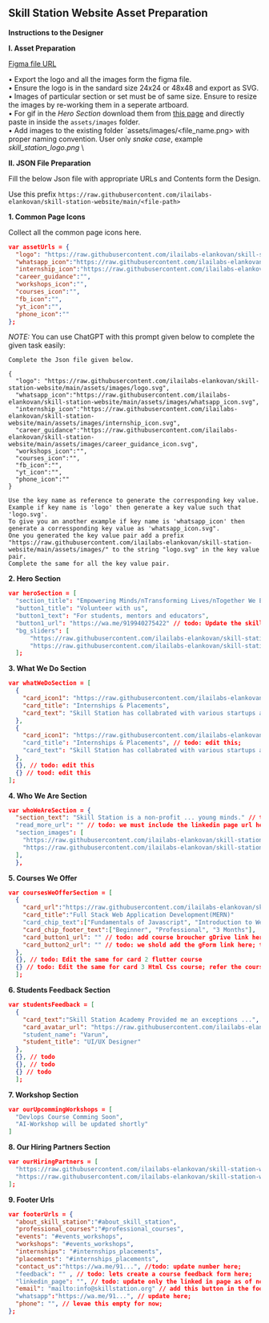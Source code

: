## Skill Station Website Asset Preparation

**Instructions to the Designer**

**I. Asset Preparation**

[Figma file URL](https://www.figma.com/file/tXK6HPmBObsQvHYSfRTDpa/SkillStationWeb?type=design&node-id=0%3A1&mode=design&t=GpspfuR201W3XSUz-1)

• Export the logo and all the images form the figma file. \
• Ensure the logo is in the sandard size 24x24 or 48x48 and export as SVG. \
• Images of particular section or set must be of same size. Ensure to resize the images by re-working them in a seperate artboard. \
• For gif in the *Hero Section* download them from [this page](https://ilailabs.github.io/profile-elankovanmg/images/gallery.md.html) and directly paste in inside the `assets/images` folder. \
• Add images to the existing folder `assets/images/<file_name.png> with proper naming convention. User only *snake case*, example *skill_station_logo.png* \

**II. JSON File Preparation**

Fill the below Json file with appropriate URLs and Contents form the Design. 

Use this prefix `https://raw.githubusercontent.com/ilailabs-elankovan/skill-station-website/main/<file-path>`

**1. Common Page Icons**

Collect all the common page icons here. 

```json
var assetUrls = {
  "logo": "https://raw.githubusercontent.com/ilailabs-elankovan/skill-station-website/main/assets/images/logo.svg",
  "whatsapp_icon":"https://raw.githubusercontent.com/ilailabs-elankovan/skill-station-website/main/assets/images/whatsapp_icon.svg",
  "internship_icon":"https://raw.githubusercontent.com/ilailabs-elankovan/skill-station-website/main/assets/images/internship_icon.svg",
  "career_guidance":"",
  "workshops_icon":"",
  "courses_icon":"",
  "fb_icon":"",
  "yt_icon":"",
  "phone_icon":""  
};
```

*NOTE:* You can use ChatGPT with this prompt given below to complete the given task easily:

```
Complete the Json file given below. 

{
  "logo": "https://raw.githubusercontent.com/ilailabs-elankovan/skill-station-website/main/assets/images/logo.svg",
  "whatsapp_icon":"https://raw.githubusercontent.com/ilailabs-elankovan/skill-station-website/main/assets/images/whatsapp_icon.svg",
  "internship_icon":"https://raw.githubusercontent.com/ilailabs-elankovan/skill-station-website/main/assets/images/internship_icon.svg",
  "career_guidance":"https://raw.githubusercontent.com/ilailabs-elankovan/skill-station-website/main/assets/images/career_guidance_icon.svg",
  "workshops_icon":"",
  "courses_icon":"",
  "fb_icon":"",
  "yt_icon":"",
  "phone_icon":""  
}

Use the key name as reference to generate the corresponding key value. 
Example if key name is 'logo' then generate a key value such that 'logo.svg'. 
To give you an another example if key name is 'whatsapp_icon' then generate a corressponding key value as 'whatsapp_icon.svg". 
One you generated the key value pair add a prefix "https://raw.githubusercontent.com/ilailabs-elankovan/skill-station-website/main/assets/images/" to the string "logo.svg" in the key value pair. 
Complete the same for all the key value pair.
```

**2. Hero Section**

```json
var heroSection = [
  "section_title": "Empowering Minds/nTransforming Lives/nTogether We Educate",
  "button1_title": "Volunteer with us",
  "button1_text": "For students, mentors and educators",
  "button1_url": "https://wa.me/919940275422" // todo: Update the skill sation number here; Later we can update the gForm Link here.
  "bg_sliders": [
      "https://raw.githubusercontent.com/ilailabs-elankovan/skill-station-website/main/assets/images/bg_image0.gif",
      "https://raw.githubusercontent.com/ilailabs-elankovan/skill-station-website/main/assets/images/bg_image1.gif",      ]
  ];
```

**3. What We Do Section**

```json
var whatWeDoSection = [
  {
    "card_icon1": "https://raw.githubusercontent.com/ilailabs-elankovan/skill-station-website/main/assets/images/bg_image0.gif",
    "card_title": "Internships & Placements",
    "card_text": "Skill Station has collabrated with various startups and organisations for their hiring needs. We ensure you land up a internship position right after the course completion. Depending on the candidates performance this can be a paid or non-paid internship"
  },
  {
    "card_icon1": "https://raw.githubusercontent.com/ilailabs-elankovan/skill-station-website/main/assets/images/bg_image0.gif",// todo: edit this; 
    "card_title": "Internships & Placements", // todo: edit this; 
    "card_text": "Skill Station has collabrated with various startups and organisations for their hiring needs. We ensure you land up a internship position right after the course completion. Depending on the candidates performance this can be a paid or non-paid internship" // todo: Edit this
  },
  {}, // todo: edit this
  {} // tood: edit this
];
```

**4. Who We Are Section**

```json
var whoWeAreSection = {
  "section_text": "Skill Station is a non-profit ... young minds." // todo: complete this.
  "read_more_url": "" // todo: we must include the linkedin page url here.
  "section_images": [
    "https://raw.githubusercontent.com/ilailabs-elankovan/skill-station-website/main/assets/images/about_image0.png",
    "https://raw.githubusercontent.com/ilailabs-elankovan/skill-station-website/main/assets/images/about_image0.gif"
  ],
  },
```

**5. Courses We Offer**

```json
var coursesWeOfferSection = [
  {
    "card_url":"https://raw.githubusercontent.com/ilailabs-elankovan/skill-station-website/main/assets/images/course_image0.png",
    "card_title":"Full Stack Web Application Development(MERN)"
    "card_chip_text":["Fundamentals of Javascript", "Introduction to Web Application Development with ReactJs", "Introduction to Server Side App Development with NodeJs"],
    "card_chip_footer_text":["Beginner", "Professional", "3 Months"],
    "card_button1_url": "" // todo: add course broucher gDrive link here; This is for View More,
    "card_button2_url": "" // todo: we shold add the gForm link here; the will be udpated once I creat it;
  },
  {}, // todo: Edit the same for card 2 flutter course
  {} // todo: Edit the same for card 3 Html Css course; refer the course broucher for details.
  ];
```

**6. Students Feedback Section**

```json
var studentsFeedback = [
  {
    "card_text":"Skill Station Academy Provided me an exceptions ...",
    "card_avatar_url": "https://raw.githubusercontent.com/ilailabs-elankovan/skill-station-website/main/assets/images/student_avatar0.png"
    "student_name": "Varun",
    "student_title": "UI/UX Designer"
  },
  {}, // todo
  {}, // todo
  {} // todo
  ];
```

**7. Workshop Section**

```json
var ourUpcommingWorkshops = [
  "Devlops Course Comming Soon",
  "AI-Workshop will be updated shortly"
]
```

**8. Our Hiring Partners Section**

```json
var ourHiringPartners = [
  "https://raw.githubusercontent.com/ilailabs-elankovan/skill-station-website/main/assets/images/partners_image0.png",
  "https://raw.githubusercontent.com/ilailabs-elankovan/skill-station-website/main/assets/images/partners_image1.png"
];
```

**9. Footer Urls**

```json
var footerUrls = {
  "about_skill_station":"#about_skill_station",
  "professional_courses":"#professional_courses",
  "events": "#events_workshops",
  "workshops": "#events_workshops",
  "internships": "#internships_placements",
  "placements": "#internships_placements",
  "contact_us":"https://wa.me/91...", //todo: update number here;
  "feedback": "" , // todo: lets create a course feedback form here;
  "linkedin_page": "", // todo: update only the linked in page as of now; remove the fb, yt, icons in figma;
  "email": "mailto:info@skillstation.org" // add this button in the footer section; 
  "whatsapp":"https://wa.me/91...", // update here; 
  "phone": "", // levae this empty for now; 
};
```


